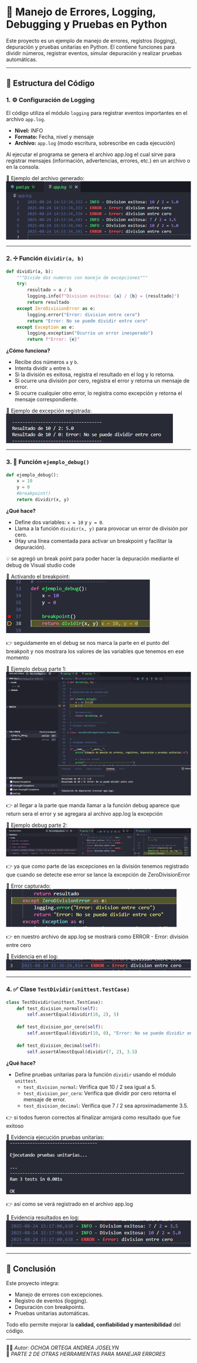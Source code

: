 # 📝 Manejo de Errores, Logging, Debugging y Pruebas en Python  

Este proyecto es un ejemplo de manejo de errores, registros (logging), depuración y pruebas unitarias en Python. El contiene funciones para dividir números, registrar eventos, simular depuración y realizar pruebas automáticas.

---

## 📂 Estructura del Código  

### 1. ⚙️ Configuración de Logging  

El código utiliza el módulo `logging` para registrar eventos importantes en el archivo `app.log`.  
- **Nivel:** INFO  
- **Formato:** Fecha, nivel y mensaje  
- **Archivo:** `app.log` (modo escritura, sobrescribe en cada ejecución)

Al ejecutar el programa se genera el archivo app.log el cual sirve para registrar mensajes (información, advertencias, errores, etc.) en un archivo o en la consola. 

📸 Ejemplo del archivo generado:  
![Evidencia Logging](evidencias/arch_app_log.png)

---

### 2. ➗ Función `dividir(a, b)`  

```python
def dividir(a, b):
    """Divide dos numeros con manejo de excepciones"""
    try:
        resultado = a / b
        logging.info(f"Division exitosa: {a} / {b} = {resultado}")
        return resultado
    except ZeroDivisionError as e:
        logging.error("Error: division entre cero")
        return "Error: No se puede dividir entre cero"
    except Exception as e:
        logging.exception("Ocurrio un error inesperado")
        return f"Error: {e}"
```

**¿Cómo funciona?**  
- Recibe dos números `a` y `b`.
- Intenta dividir `a` entre `b`.
- Si la división es exitosa, registra el resultado en el log y lo retorna.
- Si ocurre una división por cero, registra el error y retorna un mensaje de error.
- Si ocurre cualquier otro error, lo registra como excepción y retorna el mensaje correspondiente.

📸 Ejemplo de excepción registrada:  
![Excepción en ejecución](evidencias/excepciones_ME.png)

---

### 3. 🐞 Función `ejemplo_debug()`  

```python
def ejemplo_debug():
    x = 10
    y = 0
    #breakpoint()  
    return dividir(x, y)
```

**¿Qué hace?**  
- Define dos variables: `x = 10` y `y = 0`.
- Llama a la función `dividir(x, y)` para provocar un error de división por cero.
- (Hay una línea comentada para activar un breakpoint y facilitar la depuración).

💡 se agregó un break point para poder hacer la depuración mediante el debug de Visual studio code

📸 Activando el breakpoint:  
![Depuración con breakpoint](evidencias/depuracion_breakpoint.png)

👉 seguidamente en el debug se nos marca la parte en el punto del breakpoit y nos mostrara los valores de las variables que tenemos en ese momento

📸 Ejemplo debug parte 1:  
![Debug parte 1](evidencias/debug_parte1.png)

👉 al llegar a la parte que manda llamar a la función debug aparece que return sera el error y se agregara al archivo app.log la excepción 

📸 Ejemplo debug parte 2:  
![Debug parte 2](evidencias/debug_parte2.png)

👉 ya que como parte de las excepciones en la división tenemos registrado que cuando se detecte ese error se lance la excepción de ZeroDivisionError

📸 Error capturado:  
![Error Debug](evidencias/error_debug.png)

👉 en nuestro archivo de app.log se mostrará como ERROR - Error: división entre cero

📸 Evidencia en el log:  
![Error en log](evidencias/error_debug_log.png)

---

### 4. ✅ Clase `TestDividir(unittest.TestCase)`  

```python
class TestDividir(unittest.TestCase):
    def test_division_normal(self):
        self.assertEqual(dividir(10, 2), 5)

    def test_division_por_cero(self):
        self.assertEqual(dividir(10, 0), "Error: No se puede dividir entre cero")

    def test_division_decimal(self):
        self.assertAlmostEqual(dividir(7, 2), 3.5)
```

**¿Qué hace?**  
- Define pruebas unitarias para la función `dividir` usando el módulo `unittest`.
    - `test_division_normal`: Verifica que 10 / 2 sea igual a 5.
    - `test_division_por_cero`: Verifica que dividir por cero retorna el mensaje de error.
    - `test_division_decimal`: Verifica que 7 / 2 sea aproximadamente 3.5.

👉 si todos fueron correctos al finalizar arrojará como resultado que fue exitoso 

📸 Evidencia ejecución pruebas unitarias:  
![Resultado pruebas unitarias](evidencias/res_unitaria.png)

👉 así como se verá registrado en el archivo app.log 

📸 Evidencia resultados en log:  
![Resultados en log](evidencias/res_unita_reg.png)

---

## 🚀 Conclusión  

Este proyecto integra:  
- Manejo de errores con excepciones.  
- Registro de eventos (logging).  
- Depuración con breakpoints.  
- Pruebas unitarias automáticas.  

Todo ello permite mejorar la **calidad, confiabilidad y mantenibilidad** del código.  

---
👨‍💻 *Autor: OCHOA ORTEGA ANDREA JOSELYN*  
📅 *PARTE 2 DE OTRAS HERRAMIENTAS PARA MANEJAR ERRORES*
